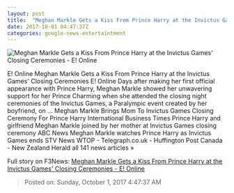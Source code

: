 ```yaml
---
layout: post
title:  "Meghan Markle Gets a Kiss From Prince Harry at the Invictus Games' Closing Ceremonies - E! Online"
date: 2017-10-01 04:47:37Z
categories: google-news-entertaintment
---
```


![Meghan Markle Gets a Kiss From Prince Harry at the Invictus Games' Closing Ceremonies - E! Online](http://akns-images.eonline.com/eol_images/Entire_Site/2017830/rs_600x600-170930193621-600.prince-harry-meghan-markle-invictus-closing.ct.093017.jpg?downsize=450:*&crop=450:350;left,top)

E! Online Meghan Markle Gets a Kiss From Prince Harry at the Invictus Games' Closing Ceremonies E! Online Days after making her first official appearance with Prince Harry, Meghan Markle showed her unwavering support for her Prince Charming when she attended the closing night ceremonies of the Invictus Games, a Paralympic event created by her boyfriend, on ... Meghan Markle Brings Mom To Invictus Games Closing Ceremony For Prince Harry International Business Times Prince Harry and girlfriend Meghan Markle joined by her mother at Invictus Games closing ceremony ABC News Meghan Markle watches Prince Harry as Invictus Games ends STV News WTOP - Telegraph.co.uk - Huffington Post Canada - New Zealand Herald all 141 news articles »


Full story on F3News: [Meghan Markle Gets a Kiss From Prince Harry at the Invictus Games' Closing Ceremonies - E! Online](http://www.f3nws.com/n/KJXvjE)

> Posted on: Sunday, October 1, 2017 4:47:37 AM
